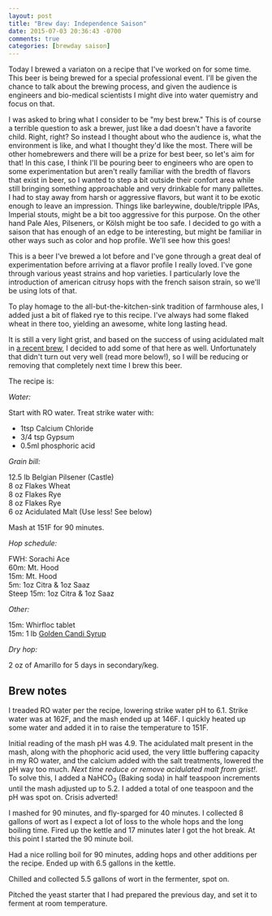 ```yaml
---
layout: post
title: "Brew day: Independence Saison"
date: 2015-07-03 20:36:43 -0700
comments: true
categories: [brewday saison]
---
```


Today I brewed a variaton on a recipe that I've worked on for some time. This
beer is being brewed for a special professional event. I'll be given the chance
to talk about the brewing process, and given the audience is engineers and
bio-medical scientists I might dive into water quemistry and focus on that.

<!--more-->

I was asked to bring what I consider to be "my best brew." This is of course a
terrible question to ask a brewer, just like a dad doesn't have a favorite
child. Right, right? So instead I thought about who the audience is, what the
environment is like, and what I thought they'd like the most. There will be
other homebrewers and there will be a prize for best beer, so let's aim for
that! In this case, I think I'll be pouring beer to engineers who are open to
some experimentation but aren't really familiar with the bredth of flavors that
exist in beer, so I wanted to step a bit outside their confort area while still
bringing something approachable and very drinkable for many pallettes. I had to
stay away from harsh or aggressive flavors, but want it to be exotic enough to
leave an impression. Things like barleywine, double/tripple IPAs, Imperial
stouts, might be a bit too aggressive for this purpose. On the other hand Pale
Ales, Pilseners, or Kölsh might be too safe. I decided to go with a saison that
has enough of an edge to be interesting, but might be familiar in other ways
such as color and hop profile. We'll see how this goes!

This is a beer I've brewed a lot before and I've gone through a great deal of
experimentation before arriving at a flavor profile I really loved. I've gone
through various yeast strains and hop varieties. I particularly love the
introduction of american citrusy hops with the french saison strain, so we'll
be using lots of that.

To play homage to the all-but-the-kitchen-sink tradition of farmhouse ales, I
added just a bit of flaked rye to this recipe. I've always had some flaked
wheat in there too, yielding an awesome, white long lasting head.

It is still a very light grist, and based on the success of using acidulated
malt in [a recent
brew](/blog/2015/06/20/brew-day-drink-with-the-flies-ipa-v2/), I decided to add
some of that here as well.  Unfortunately that didn't turn out very well (read
more below!), so I will be reducing or removing that completely next time I
brew this beer.

The recipe is:

*Water:*

Start with RO water. Treat strike water with:

* 1tsp Calcium Chloride
* 3/4 tsp Gypsum
* 0.5ml phosphoric acid

*Grain bill:*

12.5 lb Belgian Pilsener (Castle)<br>
8 oz Flakes Wheat<br>
8 oz Flakes Rye<br>
8 oz Flakes Rye<br>
6 oz Acidulated Malt (Use less! See below)

Mash at 151F for 90 minutes.

*Hop schedule:*

FWH: Sorachi Ace<br>
60m: Mt. Hood<br>
15m: Mt. Hood<br>
5m: 1oz Citra & 1oz Saaz<br>
Steep 15m: 1oz Citra & 1oz Saaz<br>

*Other:*

15m: Whirfloc tablet<br>
15m: 1 lb [Golden Candi Syrup](http://www.candisyrup.com/)

*Dry hop:*

2 oz of Amarillo for 5 days in secondary/keg.

## Brew notes

I treaded RO water per the recipe, lowering strike water pH to 6.1. Strike
water was at 162F, and the mash ended up at 146F. I quickly heated up some
water and added it in to raise the temperature to 151F.

Initial reading of the mash pH was 4.9. The acidulated malt present in the
mash, along with the phophoric acid used, the very little buffering capacity in
my RO water, and the calcium added with the salt treatments, lowered the pH way
too much. *Next time reduce or remove acidulated malt from grist!*. To solve
this, I added a NaHCO<sub>3</sub> (Baking soda) in half teaspoon increments
until the mash adjusted up to 5.2. I added a total of one teaspoon and the pH
was spot on. Crisis adverted!

I mashed for 90 minutes, and fly-sparged for 40 minutes. I collected 8 gallons
of wort as I expect a lot of loss to the whole hops and the long boiling time.
Fired up the kettle and 17 minutes later I got the hot break. At this
point I started the 90 minute boil.

Had a nice rolling boil for 90 minutes, adding hops and other additions per the
recipe. Ended up with 6.5 gallons in the kettle.

Chilled and collected 5.5 gallons of wort in the fermenter, spot on.

Pitched the yeast starter that I had prepared the previous day, and set it to
ferment at room temperature.
